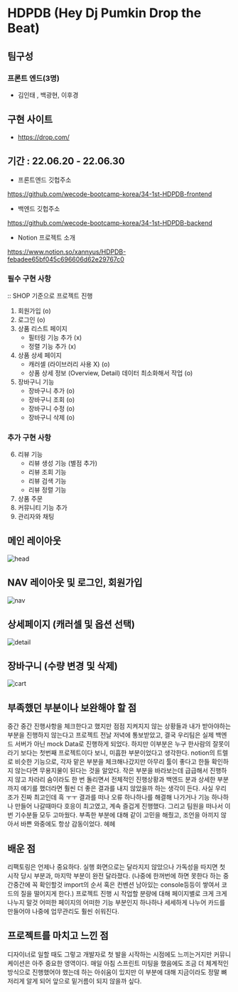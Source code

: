 # HDPDB (Hey Dj Pumkin Drop the Beat)

## 팀구성

### 프론트 엔드(3명)

- 김인태 , 백광현, 이후경

## 구현 사이트

- https://drop.com/

## 기간 : 22.06.20 - 22.06.30

- 프론트엔드 깃헙주소

https://github.com/wecode-bootcamp-korea/34-1st-HDPDB-frontend

- 백엔드 깃헙주소

https://github.com/wecode-bootcamp-korea/34-1st-HDPDB-backend

- Notion 프로젝트 소개

https://www.notion.so/xannyus/HDPDB-febadee65bf045c696606d62e29767c0

### 필수 구현 사항

:: SHOP 기준으로 프로젝트 진행

1. 회원가입 (o)
2. 로그인 (o)
3. 상품 리스트 페이지
   - 필터링 기능 추가 (x)
   - 정렬 기능 추가 (x)
4. 상품 상세 페이지
   - 캐러셀 (라이브러리 사용 X) (o)
   - 상품 상세 정보 (Overview, Detail) 데이터 최소화해서 작업 (o)
5. 장바구니 기능
   - 장바구니 추가 (o)
   - 장바구니 조회 (o)
   - 장바구니 수정 (o)
   - 장바구니 삭제 (o)

### 추가 구현 사항

6. 리뷰 기능
   - 리뷰 생성 기능 (별점 추가)
   - 리뷰 조회 기능
   - 리뷰 검색 기능
   - 리뷰 정렬 기능
7. 상품 주문
8. 커뮤니티 기능 추가
9. 관리자와 채팅

## 메인 레이아웃

![head](https://user-images.githubusercontent.com/97820540/176838926-9007e089-a929-4dd7-93af-ef070c9faa50.gif)

## NAV 레이아웃 및 로그인, 회원가입

![nav](https://user-images.githubusercontent.com/97820540/176838938-c4f98e1e-ea77-4407-a8b0-27a33b113e0c.gif)

## 상세페이지 (캐러셀 및 옵션 선택)

![detail](https://user-images.githubusercontent.com/97820540/176838958-a65e3782-40bd-4ab3-a2ce-215955e505fc.gif)

## 장바구니 (수량 변경 및 삭제)

![cart](https://user-images.githubusercontent.com/97820540/176838950-9b2fa520-617d-45d8-9ceb-557fae0aebf0.gif)

## 부족했던 부분이나 보완해야 할 점

중간 중간 진행사항을 체크한다고 했지만 점점 지켜지지 않는 상황들과 내가 받아야하는 부분을 진행하지 않는다고 프로젝트 전날 저녁에 통보받았고, 결국 우리팀은 실제 백엔드 서버가 아닌 mock Data로 진행하게 되었다. 하지만 이부분은 누구 한사람의 잘못이라기 보다는 첫번째 프로젝트이다 보니, 미흡한 부분이었다고 생각한다.
notion의 트렐로 비슷한 기능으로, 각자 맡은 부분을 체크해나갔지만 아무리 툴이 좋다고 한들 확인하지 않는다면 무용지물이 된다는 것을 알았다.
작은 부분을 바라보는데 급급해서 진행하지 않고 차라리 숨이라도 한 번 돌리면서 전체적인 진행상황과 백엔드 분과 상세한 부분까지 얘기를 했더라면 훨씬 더 좋은 결과를 내지 않았을까 하는 생각이 든다.
사실 우리조가 진짜 최고인데 흑 ㅜㅜ
결과를 떠나 오류 하나하나를 해결해 나가거나 기능 하나하나 만들어 나갈때마다 호응이 최고였고, 계속 즐겁게 진행했다. 그리고 팀원을 떠나서 이번 기수분들 모두 고마웠다. 부족한 부분에 대해 같이 고민을 해줬고, 조언을 아끼지 않아서 바쁜 와중에도 항상 감동이었다. 헤헤

## 배운 점
리팩토링은 언제나 중요하다. 실행 화면으로는 달라지지 않았으나 가독성을 따지면 첫 시작 당시 부분과, 마지막 부분이 완전 달라졌다. (나중에 한꺼번에 하면 못한다 하는 중간중간에 꼭 확인할것 import의 순서 혹은 컨벤션 남아있는 console등등이 쌓여서 코드의 질을 떨어지게 한다.)
프로젝트 진행 시 작업할 분량에 대해 페이지별로 크게 크게 나누지 말것
어떠한 페이지의 어떠한 기능 부분인지 하나하나 세세하게 나누어 카드를 만들어야 나중에 업무관리도 훨씬 쉬워진다.

## 프로젝트를 마치고 느낀 점 
디자이너로 일할 때도 그렇고 개발자로 첫 발을 시작하는 시점에도 느끼는거지만 커뮤니케이션은 아주 중요한 영역이다. 매일 아침 스프린트 미팅을 했음에도 조금 더 체계적인 방식으로 진행했어야 했는데 하는 아쉬움이 있지만 이 부분에 대해 지금이라도 정말 뼈저리게 알게 되어 앞으로 밑거름이 되지 않을까 싶다.



